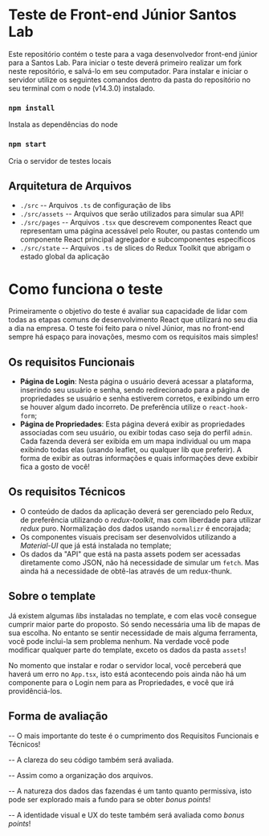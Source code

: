 # Teste de Front-end Júnior Santos Lab

Este repositório contém o teste para a vaga desenvolvedor front-end júnior para a Santos Lab. Para iniciar o teste deverá primeiro realizar um fork neste repositório, e salvá-lo em seu computador. Para instalar e iniciar o servidor utilize os seguintes comandos dentro da pasta do repositório no seu terminal com o node (v14.3.0) instalado.

### `npm install`

Instala as dependências do node

### `npm start`

Cria o servidor de testes locais

## Arquitetura de Arquivos

 - `./src` -- Arquivos `.ts` de configuração de libs
 - `./src/assets` -- Arquivos que serão utilizados para simular sua API!
 - `./src/pages` -- Arquivos `.tsx` que descrevem componentes React que representam uma página acessável pelo Router, ou pastas contendo um componente React principal agregador e subcomponentes específicos
 - `./src/state` -- Arquivos `.ts` de slices do Redux Toolkit que abrigam o estado global da aplicação

# Como funciona o teste

Primeiramente o objetivo do teste é avaliar sua capacidade de lidar com todas as etapas comuns de desenvolvimento React que utilizará no seu dia a dia na empresa. O teste foi feito para o nível Júnior, mas no front-end sempre há espaço para inovações, mesmo com os requisitos mais simples!

## Os requisitos Funcionais

 - **Página de Login**: Nesta página o usuário deverá acessar a plataforma, inserindo seu usuário e senha, sendo redirecionado para a página de propriedades se usuário e senha estiverem corretos, e exibindo um erro se houver algum dado incorreto. De preferência utilize o `react-hook-form`;
 - **Página de Propriedades**: Esta página deverá exibir as propriedades associadas com seu usuário, ou exibir todas caso seja do perfil `admin`. Cada fazenda deverá ser exibida em um mapa individual ou um mapa exibindo todas elas (usando leaflet, ou qualquer lib que preferir). A forma de exibir as outras informações e quais informações deve exbibir fica a gosto de você! 

## Os requisitos Técnicos

 - O conteúdo de dados da aplicação deverá ser gerenciado pelo Redux, de preferência utilizando o *redux-toolkit*, mas com liberdade para utilizar *redux* puro. Normalização dos dados usando `normalizr` é encorajada;
 - Os componentes visuais precisam ser desenvolvidos utilizando a *Material-UI* que já está instalada no template;
 - Os dados da "API" que está na pasta assets podem ser acessadas diretamente como JSON, não há necessidade de simular um `fetch`. Mas ainda há a necessidade de obtê-las através de um redux-thunk.
 
## Sobre o template

Já existem algumas *libs* instaladas no template, e com elas você consegue cumprir maior parte do proposto. Só sendo necessária uma lib de mapas de sua escolha. No entanto se sentir necessidade de mais alguma ferramenta, você pode inclui-la sem problema nenhum. Na verdade você pode modificar qualquer parte do template, exceto os dados da pasta `assets`!

No momento que instalar e rodar o servidor local, você perceberá que haverá um erro no `App.tsx`, isto está acontecendo pois ainda não há um componente para o Login nem para as Propriedades, e você que irá providênciá-los.

## Forma de avaliação

-- O mais importante do teste é o cumprimento dos Requisitos Funcionais e Técnicos!

-- A clareza do seu código também será avaliada.

-- Assim como a organização dos arquivos.

-- A natureza dos dados das fazendas é um tanto quanto permissiva, isto pode ser explorado mais a fundo para se obter *bonus points*!

-- A identidade visual e UX do teste também será avaliada como *bonus points*!

 

 
